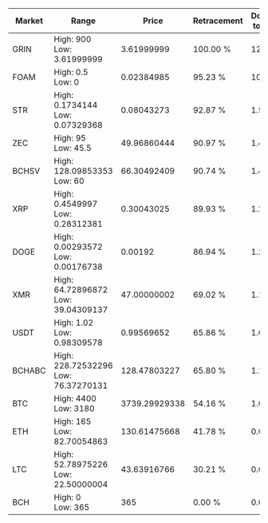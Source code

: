 | Market | Range | Price| Retracement | Doubles to 50% |
| --- | --- | --- | --- | --- |
| GRIN | High: 900<br />Low: 3.61999999 | 3.61999999 | 100.00 % | 124.81 |
| FOAM | High: 0.5<br />Low: 0 | 0.02384985 | 95.23 % | 10.48 |
| STR | High: 0.1734144<br />Low: 0.07329368 | 0.08043273 | 92.87 % | 1.53 |
| ZEC | High: 95<br />Low: 45.5 | 49.96860444 | 90.97 % | 1.41 |
| BCHSV | High: 128.09853353<br />Low: 60 | 66.30492409 | 90.74 % | 1.42 |
| XRP | High: 0.4549997<br />Low: 0.28312381 | 0.30043025 | 89.93 % | 1.23 |
| DOGE | High: 0.00293572<br />Low: 0.00176738 | 0.00192 | 86.94 % | 1.22 |
| XMR | High: 64.72896872<br />Low: 39.04309137 | 47.00000002 | 69.02 % | 1.10 |
| USDT | High: 1.02<br />Low: 0.98309578 | 0.99569652 | 65.86 % | 1.01 |
| BCHABC | High: 228.72532296<br />Low: 76.37270131 | 128.47803227 | 65.80 % | 1.19 |
| BTC | High: 4400<br />Low: 3180 | 3739.29929338 | 54.16 % | 1.01 |
| ETH | High: 165<br />Low: 82.70054863 | 130.61475668 | 41.78 % | 0.00 |
| LTC | High: 52.78975226<br />Low: 22.50000004 | 43.63916766 | 30.21 % | 0.00 |
| BCH | High: 0<br />Low: 365 | 365 | 0.00 % | 0.00 |
